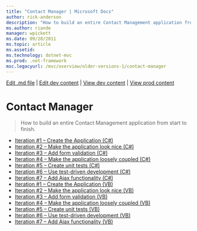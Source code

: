 ```yaml
---
title: "Contact Manager | Microsoft Docs"
author: rick-anderson
description: "How to build an entire Contact Management application from start to finish."
ms.author: riande
manager: wpickett
ms.date: 09/28/2011
ms.topic: article
ms.assetid: 
ms.technology: dotnet-mvc
ms.prod: .net-framework
msc.legacyurl: /mvc/overview/older-versions-1/contact-manager
---
```

[Edit .md file](C:\Projects\msc\dev\Msc.Www\Web.ASP\App_Data\github\mvc\overview\older-versions-1\index.md) | [Edit dev content](http://www.aspdev.net/umbraco#/content/content/edit/23471) | [View dev content](http://docs.aspdev.net/tutorials/mvc/overview/older-versions-1/contact-manager/index.html) | [View prod content](http://www.asp.net/mvc/overview/older-versions-1/contact-manager)

Contact Manager
====================
> How to build an entire Contact Management application from start to finish.


- [Iteration #1 – Create the Application (C#)](iteration-1-create-the-application-cs.md)
- [Iteration #2 – Make the application look nice (C#)](iteration-2-make-the-application-look-nice-cs.md)
- [Iteration #3 – Add form validation (C#)](iteration-3-add-form-validation-cs.md)
- [Iteration #4 – Make the application loosely coupled (C#)](iteration-4-make-the-application-loosely-coupled-cs.md)
- [Iteration #5 – Create unit tests (C#)](iteration-5-create-unit-tests-cs.md)
- [Iteration #6 – Use test-driven development (C#)](iteration-6-use-test-driven-development-cs.md)
- [Iteration #7 – Add Ajax functionality (C#)](iteration-7-add-ajax-functionality-cs.md)
- [Iteration #1 – Create the Application (VB)](iteration-1-create-the-application-vb.md)
- [Iteration #2 – Make the application look nice (VB)](iteration-2-make-the-application-look-nice-vb.md)
- [Iteration #3 – Add form validation (VB)](iteration-3-add-form-validation-vb.md)
- [Iteration #4 – Make the application loosely coupled (VB)](iteration-4-make-the-application-loosely-coupled-vb.md)
- [Iteration #5 – Create unit tests (VB)](iteration-5-create-unit-tests-vb.md)
- [Iteration #6 – Use test-driven development (VB)](iteration-6-use-test-driven-development-vb.md)
- [Iteration #7 – Add Ajax functionality (VB)](iteration-7-add-ajax-functionality-vb.md)